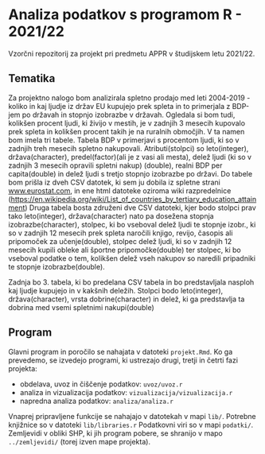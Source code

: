 # Analiza podatkov s programom R - 2021/22

Vzorčni repozitorij za projekt pri predmetu APPR v študijskem letu 2021/22. 

## Tematika
Za projektno nalogo bom analizirala spletno prodajo med leti 2004-2019 - koliko in kaj ljudje iz držav EU kupujejo prek spleta in to primerjala z BDP-jem po državah in stopnjo izobrazbe v državah. Ogledala si bom tudi, kolikšen procent ljudi, ki živijo v mestih, je v zadnjih 3 mesecih kupovalo prek spleta in kolikšen procent takih je na ruralnih območjih.
V ta namen bom imela tri tabele.
Tabela BDP v primerjavi s procentom ljudi, ki so v zadnjih treh mesecih spletno nakupovali. Atributi(stolpci) so leto(integer), država(character), predel(factor)(ali je z vasi ali mesta), delež ljudi (ki so v zadnjih 3 mesecih opravili spletni nakup) (double), realni BDP per capita(double) in delež ljudi s tretjo stopnjo izobrazbe po državi. Do tabele bom prišla iz dveh CSV datotek, ki sem ju dobila iz spletne strani www.eurostat.com, in ene html datoteke oziroma wiki razpredelnice (https://en.wikipedia.org/wiki/List_of_countries_by_tertiary_education_attainment)
Druga tabela bosta združeni dve CSV datoteki, kjer bodo stolpci prav tako leto(integer), država(character) nato pa dosežena stopnja izobrazbe(character), stolpec, ki bo vseboval delež ljudi te stopnje izobr., ki so v zadnjih 12 mesecih prek spleta naročili knjigo, revijo, časopis ali pripomoček za učenje(double), stolpec delež ljudi, ki so v zadnjih 12 mesecih kupili obleke ali športne pripomočke(double) ter stolpec, ki bo vseboval podatke o tem, kolikšen delež vseh nakupov so naredili pripadniki te stopnje izobrazbe(double).

Zadnja bo 3. tabela, ki bo predelana CSV tabela in bo predstavljala nasploh kaj ljudje kupujejo in v kakšnih deležih. Stolpci bodo leto(integer), država(character), vrsta dobrine(character) in delež, ki ga predstavlja ta dobrina med vsemi spletnimi nakupi(double)

## Program

Glavni program in poročilo se nahajata v datoteki `projekt.Rmd`.
Ko ga prevedemo, se izvedejo programi, ki ustrezajo drugi, tretji in četrti fazi projekta:

* obdelava, uvoz in čiščenje podatkov: `uvoz/uvoz.r`
* analiza in vizualizacija podatkov: `vizualizacija/vizualizacija.r`
* napredna analiza podatkov: `analiza/analiza.r`

Vnaprej pripravljene funkcije se nahajajo v datotekah v mapi `lib/`.
Potrebne knjižnice so v datoteki `lib/libraries.r`
Podatkovni viri so v mapi `podatki/`.
Zemljevidi v obliki SHP, ki jih program pobere,
se shranijo v mapo `../zemljevidi/` (torej izven mape projekta).
